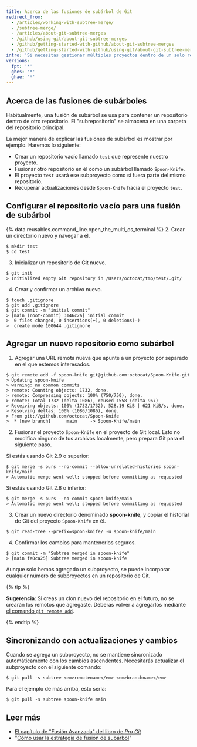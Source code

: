 ```yaml
---
title: Acerca de las fusiones de subárbol de Git
redirect_from:
  - /articles/working-with-subtree-merge/
  - /subtree-merge/
  - /articles/about-git-subtree-merges
  - /github/using-git/about-git-subtree-merges
  - /github/getting-started-with-github/about-git-subtree-merges
  - /github/getting-started-with-github/using-git/about-git-subtree-merges
intro: 'Si necesitas gestionar múltiples proyectos dentro de un solo repositorio, puedes usar una "fusión de subárbol" para manejar todas las referencias.'
versions:
  fpt: '*'
  ghes: '*'
  ghae: '*'
---
```


## Acerca de las fusiones de subárboles

Habitualmente, una fusión de subárbol se usa para contener un repositorio dentro de otro repositorio. El "subrepositorio" se almacena en una carpeta del repositorio principal.

La mejor manera de explicar las fusiones de subárbol es mostrar por ejemplo. Haremos lo siguiente:

- Crear un repositorio vacío llamado `test` que represente nuestro proyecto.
- Fusionar otro repositorio en él como un subárbol llamado `Spoon-Knife`.
- El proyecto `test` usará ese subproyecto como si fuera parte del mismo repositorio.
- Recuperar actualizaciones desde `Spoon-Knife` hacia el proyecto `test`.

## Configurar el repositorio vacío para una fusión de subárbol

{% data reusables.command_line.open_the_multi_os_terminal %}
2. Crear un directorio nuevo y navegar a él.
  ```shell
  $ mkdir test
  $ cd test
  ```
3. Inicializar un repositorio de Git nuevo.
  ```shell
  $ git init
  > Initialized empty Git repository in /Users/octocat/tmp/test/.git/
  ```
4. Crear y confirmar un archivo nuevo.
  ```shell
  $ touch .gitignore
  $ git add .gitignore
  $ git commit -m "initial commit"
  > [main (root-commit) 3146c2a] initial commit
  >  0 files changed, 0 insertions(+), 0 deletions(-)
  >  create mode 100644 .gitignore
  ```

## Agregar un nuevo repositorio como subárbol

1. Agregar una URL remota nueva que apunte a un proyecto por separado en el que estemos interesados.
  ```shell
  $ git remote add -f spoon-knife git@github.com:octocat/Spoon-Knife.git
  > Updating spoon-knife
  > warning: no common commits
  > remote: Counting objects: 1732, done.
  > remote: Compressing objects: 100% (750/750), done.
  > remote: Total 1732 (delta 1086), reused 1558 (delta 967)
  > Receiving objects: 100% (1732/1732), 528.19 KiB | 621 KiB/s, done.
  > Resolving deltas: 100% (1086/1086), done.
  > From git://github.com/octocat/Spoon-Knife
  >  * [new branch]      main     -> Spoon-Knife/main
  ```
2. Fusionar el proyecto `Spoon-Knife` en el proyecto de Git local. Esto no modifica ninguno de tus archivos localmente, pero prepara Git para el siguiente paso.

  Si estás usando Git 2.9 o superior:
  ```shell
  $ git merge -s ours --no-commit --allow-unrelated-histories spoon-knife/main
  > Automatic merge went well; stopped before committing as requested
  ```

  Si estás usando Git 2.8 o inferior:
  ```shell
  $ git merge -s ours --no-commit spoon-knife/main
  > Automatic merge went well; stopped before committing as requested
  ```
3. Crear un nuevo directorio denominado **spoon-knife**, y copiar el historial de Git del proyecto `Spoon-Knife` en él.
  ```shell
  $ git read-tree --prefix=spoon-knife/ -u spoon-knife/main
  ```
4. Confirmar los cambios para mantenerlos seguros.
  ```shell
  $ git commit -m "Subtree merged in spoon-knife"
  > [main fe0ca25] Subtree merged in spoon-knife
  ```

Aunque solo hemos agregado un subproyecto, se puede incorporar cualquier número de subproyectos en un repositorio de Git.

{% tip %}

**Sugerencia**: Si creas un clon nuevo del repositorio en el futuro, no se crearán los remotos que agregaste. Deberás volver a agregarlos mediante [el comando `git remote add`](/github/getting-started-with-github/managing-remote-repositories).

{% endtip %}

## Sincronizando con actualizaciones y cambios

Cuando se agrega un subproyecto, no se mantiene sincronizado automáticamente con los cambios ascendentes. Necesitarás actualizar el subproyecto con el siguiente comando:

```shell
$ git pull -s subtree <em>remotename</em> <em>branchname</em>
```

Para el ejemplo de más arriba, esto sería:

```shell
$ git pull -s subtree spoon-knife main
```

## Leer más

- [El capítulo de "Fusión Avanzada" del libro de _Pro Git_](https://git-scm.com/book/en/v2/Git-Tools-Advanced-Merging)
- "[Cómo usar la estrategia de fusión de subárbol](https://www.kernel.org/pub/software/scm/git/docs/howto/using-merge-subtree.html)"
